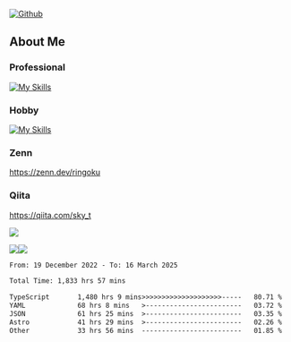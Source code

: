 [![Github](https://img.shields.io/github/followers/skyt-a?label=Follow&style=social)](https://github.com/skyt-a)

## About Me
### Professional
[![My Skills](https://skillicons.dev/icons?i=react,ts,js,nodejs,java,graphql,firebase,githubactions&theme=light)](https://skillicons.dev)
### Hobby
[![My Skills](https://skillicons.dev/icons?i=unity,rust,py&theme=light)](https://skillicons.dev)

### Zenn
https://zenn.dev/ringoku
### Qiita
https://qiita.com/sky_t


![](https://github-profile-summary-cards.vercel.app/api/cards/profile-details?username=skyt-a&theme=default)

![](https://github-profile-summary-cards.vercel.app/api/cards/repos-per-language?username=skyt-a&theme=default)![](https://github-profile-summary-cards.vercel.app/api/cards/stats?username=RinGoku&theme=default)

<!--START_SECTION:waka-->

```txt
From: 19 December 2022 - To: 16 March 2025

Total Time: 1,833 hrs 57 mins

TypeScript       1,480 hrs 9 mins>>>>>>>>>>>>>>>>>>>>-----   80.71 %
YAML             68 hrs 8 mins   >------------------------   03.72 %
JSON             61 hrs 25 mins  >------------------------   03.35 %
Astro            41 hrs 29 mins  >------------------------   02.26 %
Other            33 hrs 56 mins  -------------------------   01.85 %
```

<!--END_SECTION:waka-->
